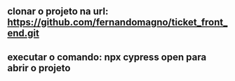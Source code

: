 ## clonar o projeto na url: https://github.com/fernandomagno/ticket_front_end.git

## executar o comando: npx cypress open para abrir o projeto
